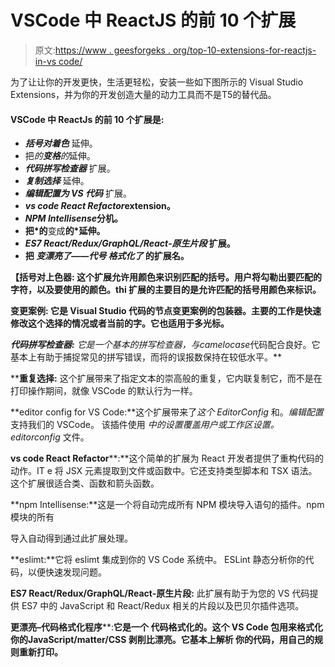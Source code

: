 # VSCode 中 ReactJS 的前 10 个扩展

> 原文:[https://www . geesforgeks . org/top-10-extensions-for-reactjs-in-vs code/](https://www.geeksforgeeks.org/top-10-extensions-for-reactjs-in-vscode/)

为了让让你的开发更快，生活更轻松，安装一些如下图所示的 Visual Studio Extensions，并为你的开发创造大量的动力工具而不是T5的替代品。

#### **VSCode 中 ReactJs 的前 10 个扩展是:**

*   ***括号对着色*** 延伸。
*   把*的**变格**的*延伸。
*   ***代码拼写检查器*** 扩展。
*   ***复制选择*** 延伸。
*   ***编辑配置为 VS 代码*** 扩展。
*   ***vs code React Refactor*****extension。**
*   *****NPM Intellisense***分机。**
*   **把*的**变成**的*延伸。**
*   *****ES7 React/Redux/GraphQL/React-原生片段*** 扩展。**
*   **把 ***变漂亮了——代号*** ***格式化了*** 的扩展名。**

****【括号对上色器:** 这个扩展允许用颜色来识别匹配的括号。用户将勾勒出要匹配的字符，以及要使用的颜色。thi 扩展的主要目的是允许匹配的括号用颜色来标识。**

****变更案例:** 它是 Visual Studio 代码的节点变更案例的包装器。主要的工作是快速修改这个选择的情况或者当前的字。它也适用于多光标。**

****代码拼写检查器:** 它是一个基本的拼写检查器，与*camelocase*代码配合良好。它基本上有助于捕捉常见的拼写错误，而将的误报数保持在较低水平。**

 ****重复选择:** 这个扩展带来了指定文本的崇高般的重复，它内联复制它，而不是在打印操作期间，就像 VSCode 的默认行为一样。

**editor config for VS Code:**这个扩展带来了*这个 EditorConfig* 和。*编辑配置*支持我们的 VSCode。 该插件使用 *中的设置覆盖用户或工作区设置。editorconfig* 文件。

**vs code React Refactor****:**这个简单的扩展为 React 开发者提供了重构代码的动作。IT e 将 JSX 元素提取到文件或函数中。它还支持类型脚本和 TSX 语法。这个扩展很适合类、函数和箭头函数。

**npm Intellisense:**这是一个将自动完成所有 NPM 模块导入语句的插件。npm 模块的所有

导入自动得到通过此扩展处理。

**eslimt:**它将 eslimt 集成到你的 VS Code 系统中。 ESLint 静态分析你的代码，以便快速发现问题。

**ES7 React/Redux/GraphQL/React-原生片段:** 此扩展有助于为您的 VS 代码提供 ES7 中的 JavaScript 和 React/Redux 相关的片段以及巴贝尔插件选项。

**更漂亮–代码格式化程序****:**它是一个 代码格式化的。这个 VS Code 包用来格式化你的JavaScript/matter/CSS 剥削比漂亮。它基本上解析 你的代码，用自己的规则重新打印。**